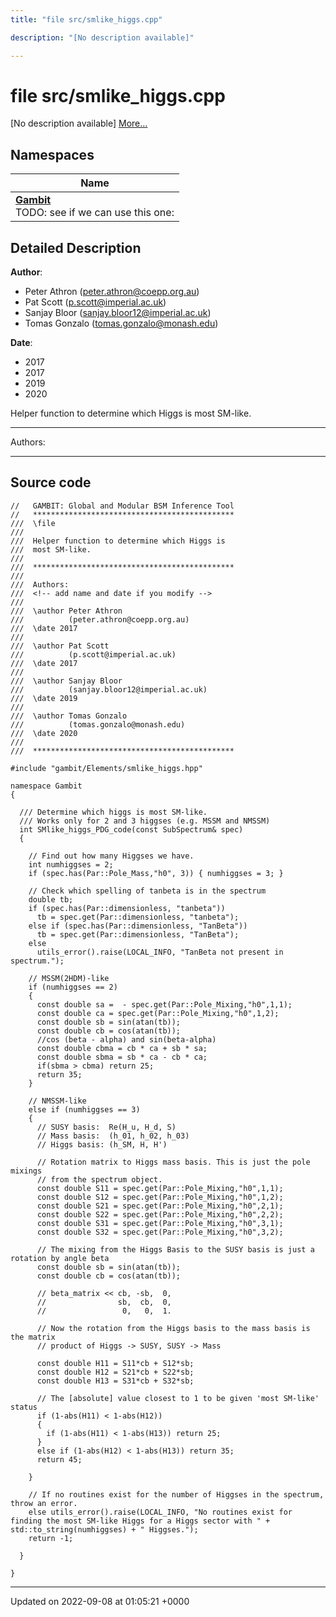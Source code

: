 ```yaml
---
title: "file src/smlike_higgs.cpp"

description: "[No description available]"

---
```


# file src/smlike_higgs.cpp

[No description available] [More...](#detailed-description)

## Namespaces

| Name           |
| -------------- |
| **[Gambit](/documentation/code/namespaces/namespacegambit/)** <br>TODO: see if we can use this one:  |

## Detailed Description


**Author**: 

  * Peter Athron ([peter.athron@coepp.org.au](mailto:peter.athron@coepp.org.au)) 
  * Pat Scott ([p.scott@imperial.ac.uk](mailto:p.scott@imperial.ac.uk)) 
  * Sanjay Bloor ([sanjay.bloor12@imperial.ac.uk](mailto:sanjay.bloor12@imperial.ac.uk)) 
  * Tomas Gonzalo ([tomas.gonzalo@monash.edu](mailto:tomas.gonzalo@monash.edu)) 


**Date**: 

  * 2017
  * 2017
  * 2019
  * 2020


Helper function to determine which Higgs is most SM-like.



------------------

Authors:



------------------




## Source code

```
//   GAMBIT: Global and Modular BSM Inference Tool
//   *********************************************
///  \file
///
///  Helper function to determine which Higgs is
///  most SM-like.
///
///  *********************************************
///
///  Authors:
///  <!-- add name and date if you modify -->
///
///  \author Peter Athron
///          (peter.athron@coepp.org.au)
///  \date 2017
///
///  \author Pat Scott
///          (p.scott@imperial.ac.uk)
///  \date 2017
///
///  \author Sanjay Bloor
///          (sanjay.bloor12@imperial.ac.uk)
///  \date 2019 
///
///  \author Tomas Gonzalo
///          (tomas.gonzalo@monash.edu)
///  \date 2020
///
///  *********************************************

#include "gambit/Elements/smlike_higgs.hpp"

namespace Gambit
{

  /// Determine which higgs is most SM-like.
  /// Works only for 2 and 3 higgses (e.g. MSSM and NMSSM)
  int SMlike_higgs_PDG_code(const SubSpectrum& spec)
  {

    // Find out how many Higgses we have.
    int numhiggses = 2;
    if (spec.has(Par::Pole_Mass,"h0", 3)) { numhiggses = 3; }

    // Check which spelling of tanbeta is in the spectrum
    double tb;
    if (spec.has(Par::dimensionless, "tanbeta"))
      tb = spec.get(Par::dimensionless, "tanbeta");
    else if (spec.has(Par::dimensionless, "TanBeta"))
      tb = spec.get(Par::dimensionless, "TanBeta");
    else
      utils_error().raise(LOCAL_INFO, "TanBeta not present in spectrum.");

    // MSSM(2HDM)-like
    if (numhiggses == 2)
    {
      const double sa =  - spec.get(Par::Pole_Mixing,"h0",1,1);
      const double ca = spec.get(Par::Pole_Mixing,"h0",1,2);
      const double sb = sin(atan(tb));
      const double cb = cos(atan(tb));
      //cos (beta - alpha) and sin(beta-alpha)
      const double cbma = cb * ca + sb * sa;
      const double sbma = sb * ca - cb * ca;
      if(sbma > cbma) return 25;
      return 35;
    }

    // NMSSM-like
    else if (numhiggses == 3)
    {
      // SUSY basis:  Re(H_u, H_d, S)
      // Mass basis:  (h_01, h_02, h_03)
      // Higgs basis: (h_SM, H, H')

      // Rotation matrix to Higgs mass basis. This is just the pole mixings 
      // from the spectrum object.
      const double S11 = spec.get(Par::Pole_Mixing,"h0",1,1);
      const double S12 = spec.get(Par::Pole_Mixing,"h0",1,2);
      const double S21 = spec.get(Par::Pole_Mixing,"h0",2,1);
      const double S22 = spec.get(Par::Pole_Mixing,"h0",2,2);
      const double S31 = spec.get(Par::Pole_Mixing,"h0",3,1);
      const double S32 = spec.get(Par::Pole_Mixing,"h0",3,2);

      // The mixing from the Higgs Basis to the SUSY basis is just a rotation by angle beta
      const double sb = sin(atan(tb));
      const double cb = cos(atan(tb));

      // beta_matrix << cb, -sb,  0,
      //                sb,  cb,  0,
      //                 0,   0,  1.

      // Now the rotation from the Higgs basis to the mass basis is the matrix
      // product of Higgs -> SUSY, SUSY -> Mass

      const double H11 = S11*cb + S12*sb;
      const double H12 = S21*cb + S22*sb;
      const double H13 = S31*cb + S32*sb;

      // The [absolute] value closest to 1 to be given 'most SM-like' status
      if (1-abs(H11) < 1-abs(H12))
      {
        if (1-abs(H11) < 1-abs(H13)) return 25;
      }
      else if (1-abs(H12) < 1-abs(H13)) return 35;
      return 45;

    }

    // If no routines exist for the number of Higgses in the spectrum, throw an error.
    else utils_error().raise(LOCAL_INFO, "No routines exist for finding the most SM-like Higgs for a Higgs sector with " + std::to_string(numhiggses) + " Higgses.");
    return -1;

  }

}
```


-------------------------------

Updated on 2022-09-08 at 01:05:21 +0000
